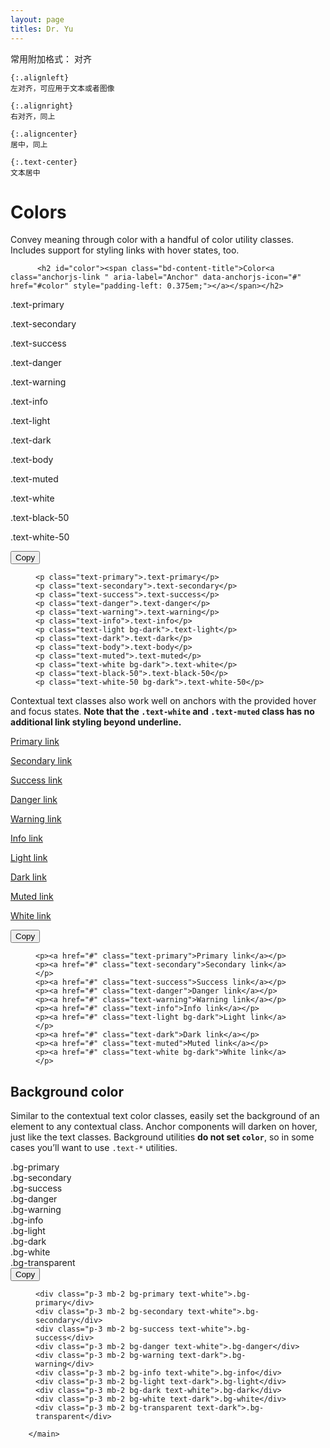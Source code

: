 ```yaml
---
layout: page
titles: Dr. Yu
---
```


常用附加格式：
对齐
```
{:.alignleft} 
左对齐，可应用于文本或者图像

{:.alignright} 
右对齐，同上

{:.aligncenter}
居中，同上

{:.text-center}
文本居中
```

<main class="col-md-9 col-xl-8 py-md-3 pl-md-5 bd-content" role="main">
          <h1 class="bd-title" id="content">Colors</h1>
          <p class="bd-lead">Convey meaning through color with a handful of color utility classes. Includes support for styling links with hover states, too.</p>

          <h2 id="color"><span class="bd-content-title">Color<a class="anchorjs-link " aria-label="Anchor" data-anchorjs-icon="#" href="#color" style="padding-left: 0.375em;"></a></span></h2>

<div class="bd-example">

<p class="text-primary">.text-primary</p>
<p class="text-secondary">.text-secondary</p>
<p class="text-success">.text-success</p>
<p class="text-danger">.text-danger</p>
<p class="text-warning">.text-warning</p>
<p class="text-info">.text-info</p>
<p class="text-light bg-dark">.text-light</p>
<p class="text-dark">.text-dark</p>
<p class="text-body">.text-body</p>
<p class="text-muted">.text-muted</p>
<p class="text-white bg-dark">.text-white</p>
<p class="text-black-50">.text-black-50</p>
<p class="text-white-50 bg-dark">.text-white-50</p>
</div>
<div class="bd-clipboard"><button type="button" class="btn-clipboard" title="" data-original-title="Copy to clipboard">Copy</button></div><figure class="highlight"><pre><code class="language-html" data-lang="html"><span class="nt">&lt;p</span> <span class="na">class=</span><span class="s">"text-primary"</span><span class="nt">&gt;</span>.text-primary<span class="nt">&lt;/p&gt;</span>
<span class="nt">&lt;p</span> <span class="na">class=</span><span class="s">"text-secondary"</span><span class="nt">&gt;</span>.text-secondary<span class="nt">&lt;/p&gt;</span>
<span class="nt">&lt;p</span> <span class="na">class=</span><span class="s">"text-success"</span><span class="nt">&gt;</span>.text-success<span class="nt">&lt;/p&gt;</span>
<span class="nt">&lt;p</span> <span class="na">class=</span><span class="s">"text-danger"</span><span class="nt">&gt;</span>.text-danger<span class="nt">&lt;/p&gt;</span>
<span class="nt">&lt;p</span> <span class="na">class=</span><span class="s">"text-warning"</span><span class="nt">&gt;</span>.text-warning<span class="nt">&lt;/p&gt;</span>
<span class="nt">&lt;p</span> <span class="na">class=</span><span class="s">"text-info"</span><span class="nt">&gt;</span>.text-info<span class="nt">&lt;/p&gt;</span>
<span class="nt">&lt;p</span> <span class="na">class=</span><span class="s">"text-light bg-dark"</span><span class="nt">&gt;</span>.text-light<span class="nt">&lt;/p&gt;</span>
<span class="nt">&lt;p</span> <span class="na">class=</span><span class="s">"text-dark"</span><span class="nt">&gt;</span>.text-dark<span class="nt">&lt;/p&gt;</span>
<span class="nt">&lt;p</span> <span class="na">class=</span><span class="s">"text-body"</span><span class="nt">&gt;</span>.text-body<span class="nt">&lt;/p&gt;</span>
<span class="nt">&lt;p</span> <span class="na">class=</span><span class="s">"text-muted"</span><span class="nt">&gt;</span>.text-muted<span class="nt">&lt;/p&gt;</span>
<span class="nt">&lt;p</span> <span class="na">class=</span><span class="s">"text-white bg-dark"</span><span class="nt">&gt;</span>.text-white<span class="nt">&lt;/p&gt;</span>
<span class="nt">&lt;p</span> <span class="na">class=</span><span class="s">"text-black-50"</span><span class="nt">&gt;</span>.text-black-50<span class="nt">&lt;/p&gt;</span>
<span class="nt">&lt;p</span> <span class="na">class=</span><span class="s">"text-white-50 bg-dark"</span><span class="nt">&gt;</span>.text-white-50<span class="nt">&lt;/p&gt;</span></code></pre></figure>

<p>Contextual text classes also work well on anchors with the provided hover and focus states. <strong>Note that the <code class="highlighter-rouge">.text-white</code> and <code class="highlighter-rouge">.text-muted</code> class has no additional link styling beyond underline.</strong></p>

<div class="bd-example">

<p><a href="#" class="text-primary">Primary link</a></p>
<p><a href="#" class="text-secondary">Secondary link</a></p>
<p><a href="#" class="text-success">Success link</a></p>
<p><a href="#" class="text-danger">Danger link</a></p>
<p><a href="#" class="text-warning">Warning link</a></p>
<p><a href="#" class="text-info">Info link</a></p>
<p><a href="#" class="text-light bg-dark">Light link</a></p>
<p><a href="#" class="text-dark">Dark link</a></p>
<p><a href="#" class="text-muted">Muted link</a></p>
<p><a href="#" class="text-white bg-dark">White link</a></p>
</div>
<div class="bd-clipboard"><button type="button" class="btn-clipboard" title="" data-original-title="Copy to clipboard">Copy</button></div><figure class="highlight"><pre><code class="language-html" data-lang="html"><span class="nt">&lt;p&gt;&lt;a</span> <span class="na">href=</span><span class="s">"#"</span> <span class="na">class=</span><span class="s">"text-primary"</span><span class="nt">&gt;</span>Primary link<span class="nt">&lt;/a&gt;&lt;/p&gt;</span>
<span class="nt">&lt;p&gt;&lt;a</span> <span class="na">href=</span><span class="s">"#"</span> <span class="na">class=</span><span class="s">"text-secondary"</span><span class="nt">&gt;</span>Secondary link<span class="nt">&lt;/a&gt;&lt;/p&gt;</span>
<span class="nt">&lt;p&gt;&lt;a</span> <span class="na">href=</span><span class="s">"#"</span> <span class="na">class=</span><span class="s">"text-success"</span><span class="nt">&gt;</span>Success link<span class="nt">&lt;/a&gt;&lt;/p&gt;</span>
<span class="nt">&lt;p&gt;&lt;a</span> <span class="na">href=</span><span class="s">"#"</span> <span class="na">class=</span><span class="s">"text-danger"</span><span class="nt">&gt;</span>Danger link<span class="nt">&lt;/a&gt;&lt;/p&gt;</span>
<span class="nt">&lt;p&gt;&lt;a</span> <span class="na">href=</span><span class="s">"#"</span> <span class="na">class=</span><span class="s">"text-warning"</span><span class="nt">&gt;</span>Warning link<span class="nt">&lt;/a&gt;&lt;/p&gt;</span>
<span class="nt">&lt;p&gt;&lt;a</span> <span class="na">href=</span><span class="s">"#"</span> <span class="na">class=</span><span class="s">"text-info"</span><span class="nt">&gt;</span>Info link<span class="nt">&lt;/a&gt;&lt;/p&gt;</span>
<span class="nt">&lt;p&gt;&lt;a</span> <span class="na">href=</span><span class="s">"#"</span> <span class="na">class=</span><span class="s">"text-light bg-dark"</span><span class="nt">&gt;</span>Light link<span class="nt">&lt;/a&gt;&lt;/p&gt;</span>
<span class="nt">&lt;p&gt;&lt;a</span> <span class="na">href=</span><span class="s">"#"</span> <span class="na">class=</span><span class="s">"text-dark"</span><span class="nt">&gt;</span>Dark link<span class="nt">&lt;/a&gt;&lt;/p&gt;</span>
<span class="nt">&lt;p&gt;&lt;a</span> <span class="na">href=</span><span class="s">"#"</span> <span class="na">class=</span><span class="s">"text-muted"</span><span class="nt">&gt;</span>Muted link<span class="nt">&lt;/a&gt;&lt;/p&gt;</span>
<span class="nt">&lt;p&gt;&lt;a</span> <span class="na">href=</span><span class="s">"#"</span> <span class="na">class=</span><span class="s">"text-white bg-dark"</span><span class="nt">&gt;</span>White link<span class="nt">&lt;/a&gt;&lt;/p&gt;</span></code></pre></figure>

<h2 id="background-color"><span class="bd-content-title">Background color<a class="anchorjs-link " aria-label="Anchor" data-anchorjs-icon="#" href="#background-color" style="padding-left: 0.375em;"></a></span></h2>

<p>Similar to the contextual text color classes, easily set the background of an element to any contextual class. Anchor components will darken on hover, just like the text classes. Background utilities <strong>do not set <code class="highlighter-rouge">color</code></strong>, so in some cases you’ll want to use <code class="highlighter-rouge">.text-*</code> utilities.</p>

<div class="bd-example">

<div class="p-3 mb-2 bg-primary text-white">.bg-primary</div>
<div class="p-3 mb-2 bg-secondary text-white">.bg-secondary</div>
<div class="p-3 mb-2 bg-success text-white">.bg-success</div>
<div class="p-3 mb-2 bg-danger text-white">.bg-danger</div>
<div class="p-3 mb-2 bg-warning text-dark">.bg-warning</div>
<div class="p-3 mb-2 bg-info text-white">.bg-info</div>
<div class="p-3 mb-2 bg-light text-dark">.bg-light</div>
<div class="p-3 mb-2 bg-dark text-white">.bg-dark</div>
<div class="p-3 mb-2 bg-white text-dark">.bg-white</div>
<div class="p-3 mb-2 bg-transparent text-dark">.bg-transparent</div>
</div>
<div class="bd-clipboard"><button type="button" class="btn-clipboard" title="" data-original-title="Copy to clipboard">Copy</button></div><figure class="highlight"><pre><code class="language-html" data-lang="html"><span class="nt">&lt;div</span> <span class="na">class=</span><span class="s">"p-3 mb-2 bg-primary text-white"</span><span class="nt">&gt;</span>.bg-primary<span class="nt">&lt;/div&gt;</span>
<span class="nt">&lt;div</span> <span class="na">class=</span><span class="s">"p-3 mb-2 bg-secondary text-white"</span><span class="nt">&gt;</span>.bg-secondary<span class="nt">&lt;/div&gt;</span>
<span class="nt">&lt;div</span> <span class="na">class=</span><span class="s">"p-3 mb-2 bg-success text-white"</span><span class="nt">&gt;</span>.bg-success<span class="nt">&lt;/div&gt;</span>
<span class="nt">&lt;div</span> <span class="na">class=</span><span class="s">"p-3 mb-2 bg-danger text-white"</span><span class="nt">&gt;</span>.bg-danger<span class="nt">&lt;/div&gt;</span>
<span class="nt">&lt;div</span> <span class="na">class=</span><span class="s">"p-3 mb-2 bg-warning text-dark"</span><span class="nt">&gt;</span>.bg-warning<span class="nt">&lt;/div&gt;</span>
<span class="nt">&lt;div</span> <span class="na">class=</span><span class="s">"p-3 mb-2 bg-info text-white"</span><span class="nt">&gt;</span>.bg-info<span class="nt">&lt;/div&gt;</span>
<span class="nt">&lt;div</span> <span class="na">class=</span><span class="s">"p-3 mb-2 bg-light text-dark"</span><span class="nt">&gt;</span>.bg-light<span class="nt">&lt;/div&gt;</span>
<span class="nt">&lt;div</span> <span class="na">class=</span><span class="s">"p-3 mb-2 bg-dark text-white"</span><span class="nt">&gt;</span>.bg-dark<span class="nt">&lt;/div&gt;</span>
<span class="nt">&lt;div</span> <span class="na">class=</span><span class="s">"p-3 mb-2 bg-white text-dark"</span><span class="nt">&gt;</span>.bg-white<span class="nt">&lt;/div&gt;</span>
<span class="nt">&lt;div</span> <span class="na">class=</span><span class="s">"p-3 mb-2 bg-transparent text-dark"</span><span class="nt">&gt;</span>.bg-transparent<span class="nt">&lt;/div&gt;</span></code></pre></figure>


        </main>